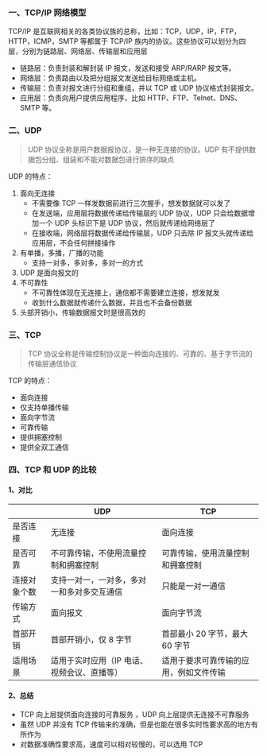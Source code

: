 ### 一、TCP/IP 网络模型

TCP/IP 是互联网相关的各类协议族的总称，比如：TCP，UDP，IP，FTP，HTTP，ICMP，SMTP 等都属于 TCP/IP 族内的协议。这些协议可以划分为四层，分别为链路层、网络层、传输层和应用层

- 链路层：负责封装和解封装 IP 报文，发送和接受 ARP/RARP 报文等。
- 网络层：负责路由以及把分组报文发送给目标网络或主机。
- 传输层：负责对报文进行分组和重组，并以 TCP 或 UDP 协议格式封装报文。
- 应用层：负责向用户提供应用程序，比如 HTTP、FTP、Telnet、DNS、SMTP 等。



### 二、UDP

> UDP 协议全称是用户数据报协议，是一种无连接的协议。UDP 有不提供数据包分组、组装和不能对数据包进行排序的缺点

UDP 的特点：

1. 面向无连接
   - 不需要像 TCP 一样发数据前进行三次握手，想发数据就可以发了
   - 在发送端，应用层将数据传递给传输层的 UDP 协议，UDP 只会给数据增加一个 UDP 头标识下是 UDP 协议，然后就传递给网络层了
   - 在接收端，网络层将数据传递给传输层，UDP 只去除 IP 报文头就传递给应用层，不会任何拼接操作
2. 有单播，多播，广播的功能
   - 支持一对多，多对多，多对一的方式
3. UDP 是面向报文的
4. 不可靠性
   - 不可靠性体现在无连接上，通信都不需要建立连接，想发就发
   - 收到什么数据就传递什么数据，并且也不会备份数据
5. 头部开销小，传输数据报文时是很高效的



### 三、TCP

> TCP 协议全称是传输控制协议是一种面向连接的、可靠的、基于字节流的传输层通信协议

TCP 的特点：

- 面向连接
- 仅支持单播传输
- 面向字节流
- 可靠传输
- 提供拥塞控制
- 提供全双工通信



### 四、TCP 和 UDP 的比较

#### 1、对比

|              | UDP                                         | TCP                                    |
| ------------ | ------------------------------------------- | -------------------------------------- |
| 是否连接     | 无连接                                      | 面向连接                               |
| 是否可靠     | 不可靠传输，不使用流量控制和拥塞控制        | 可靠传输，使用流量控制和拥塞控制       |
| 连接对象个数 | 支持一对一，一对多，多对一和多对多交互通信  | 只能是一对一通信                       |
| 传输方式     | 面向报文                                    | 面向字节流                             |
| 首部开销     | 首部开销小，仅 8 字节                       | 首部最小 20 字节，最大 60 字节         |
| 适用场景     | 适用于实时应用（IP 电话、视频会议、直播等） | 适用于要求可靠传输的应用，例如文件传输 |

#### 2、总结

- TCP 向上层提供面向连接的可靠服务 ，UDP 向上层提供无连接不可靠服务
- 虽然 UDP 并没有 TCP 传输来的准确，但是也能在很多实时性要求高的地方有所作为
- 对数据准确性要求高，速度可以相对较慢的，可以选用 TCP